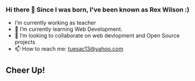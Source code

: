 ### Hi there 👋 Since I was born, I've been known as Rex Wilson :)

-  I’m currently working as teacher
- 🌱 I’m currently learning Web Development.
- 👯 I’m looking to collaborate on web devlopment and Open Source projects
- 📫 How to reach me: tuesac13@yahoo.com

## Cheer Up!
